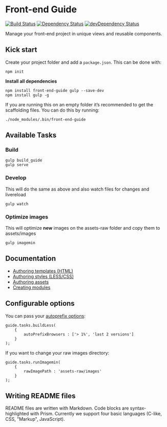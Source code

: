 # Front-end Guide

[![Build Status](https://travis-ci.org/voorhoede/front-end-guide.svg?branch=master)](https://travis-ci.org/voorhoede/front-end-guide)
[![Dependency Status](https://david-dm.org/voorhoede/front-end-guide.svg?theme=shields.io)](https://david-dm.org/voorhoede/front-end-guide)
[![devDependency Status](https://david-dm.org/voorhoede/front-end-guide/dev-status.svg?theme=shields.io)](https://david-dm.org/voorhoede/front-end-guide#info=devDependencies)

Manage your front-end project in unique views and reusable components.

## Kick start

Create your project folder and add a `package.json`. This can be done with:

    npm init

**Install all dependencies**

    npm install front-end-guide gulp --save-dev
    npm install gulp -g

If you are running this on an empty folder it’s recommended to get the scaffolding files. You can do this by running:

    ./node_modules/.bin/front-end-guide

## Available Tasks

### Build

    gulp build_guide
    gulp serve

### Develop

This will do the same as above and also watch files for changes and livereload

    gulp watch

### Optimize images

This will optimize **new** images on the assets-raw folder and copy them to assets/images

    gulp imagemin

## Documentation

* [Authoring templates (HTML)](docs/authoring-templates.md)
* [Authoring styles (LESS/CSS)](docs/authoring-styles.md)
* [Authoring assets](docs/authoring-assets.md)
* [Creating modules](docs/module-crud.md)

## Configurable options

You can pass your [autoprefix options](https://github.com/postcss/autoprefixer#browsers):

    guide.tasks.buildLess(
        {
            autoPrefixBrowsers : ['> 1%', 'last 2 versions']
        }
    );

If you want to change your raw images directory:

    guide.tasks.runImagemin(
        {
            rawImagePath : 'assets-raw/images'
        }
    );

## Writing README files

README files are written with Markdown. Code blocks are syntax-highlighted with Prism. Currently we support four basic languages (C-like, CSS, "Markup", JavaScript).
